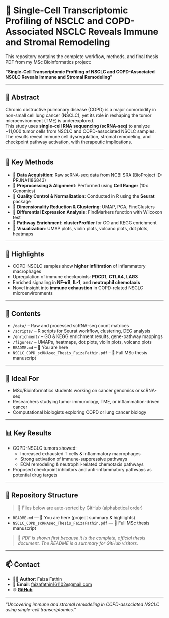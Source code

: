 # 🧬 Single-Cell Transcriptomic Profiling of NSCLC and COPD-Associated NSCLC Reveals Immune and Stromal Remodeling

This repository contains the complete workflow, methods, and final thesis PDF from my MSc Bioinformatics project:

**"Single-Cell Transcriptomic Profiling of NSCLC and COPD-Associated NSCLC Reveals Immune and Stromal Remodeling"**


---

## 🧪 Abstract

Chronic obstructive pulmonary disease (COPD) is a major comorbidity in non-small cell lung cancer (NSCLC), yet its role in reshaping the tumor microenvironment (TME) is underexplored.  
This study uses **single-cell RNA sequencing (scRNA-seq)** to analyze ~11,000 tumor cells from NSCLC and COPD-associated NSCLC samples. The results reveal immune cell dysregulation, stromal remodeling, and checkpoint pathway activation, with therapeutic implications.

---

## 🔬 Key Methods

- 🔹 **Data Acquisition**: Raw scRNA-seq data from NCBI SRA (BioProject ID: PRJNA1186843)
- 🔹 **Preprocessing & Alignment**: Performed using **Cell Ranger** (10x Genomics)
- 🔹 **Quality Control & Normalization**: Conducted in R using the **Seurat** package
- 🔹 **Dimensionality Reduction & Clustering**: UMAP, PCA, FindClusters
- 🔹 **Differential Expression Analysis**: FindMarkers function with Wilcoxon test
- 🔹 **Pathway Enrichment**: **clusterProfiler** for GO and KEGG enrichment
- 🔹 **Visualization**: UMAP plots, violin plots, volcano plots, dot plots, heatmaps

---

## 🌟 Highlights

- COPD-NSCLC samples show **higher infiltration** of inflammatory macrophages
- Upregulation of immune checkpoints: **PDCD1**, **CTLA4**, **LAG3**
- Enriched signaling in **NF-κB**, **IL-1**, and **neutrophil chemotaxis**
- Novel insight into **immune exhaustion** in COPD-related NSCLC microenvironments

---

## 📂 Contents

- `/data/` – Raw and processed scRNA-seq count matrices  
- `/scripts/` – R scripts for Seurat workflow, clustering, DEG analysis  
- `/enrichment/` – GO & KEGG enrichment results, gene-pathway mappings  
- `/figures/` – UMAPs, heatmaps, dot plots, violin plots, volcano plots  
- `README.md` – 📘 You are here  
- `NSCLC_COPD_scRNAseq_Thesis_FaizaFathin.pdf` – 📄 Full MSc thesis manuscript  


---

## 🎯 Ideal For

- MSc/Bioinformatics students working on cancer genomics or scRNA-seq
- Researchers studying tumor immunology, TME, or inflammation-driven cancer
- Computational biologists exploring COPD or lung cancer biology

---

## 📊 Key Results

- COPD-NSCLC tumors showed:
  - Increased exhausted T cells & inflammatory macrophages
  - Strong activation of immune-suppressive pathways
  - ECM remodeling & neutrophil-related chemotaxis pathways
- Proposed checkpoint inhibitors and anti-inflammatory pathways as potential drug targets

---

## 📁 Repository Structure

> 🔸 Files below are auto-sorted by GitHub (alphabetical order)

- `README.md` — 📘 You are here (project summary & highlights)
- `NSCLC_COPD_scRNAseq_Thesis_FaizaFathin.pdf` — 📄 Full MSc thesis manuscript



> 📝 *PDF is shown first because it is the complete, official thesis document. The README is a summary for GitHub visitors.*

---

## 📫 Contact

- 👩‍💻 **Author**: Faiza Fathin  
- 📧 **Email**: faizafathin161102@gmail.com  
- 🌐 **[GitHub](https://github.com/faizafathin)**

---

_“Uncovering immune and stromal remodeling in COPD-associated NSCLC using single-cell transcriptomics.”_
